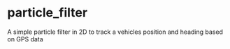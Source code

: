 # particle_filter
A simple particle filter in 2D to track a vehicles position and heading based on GPS data
